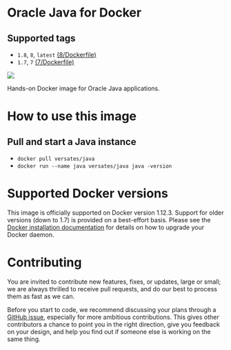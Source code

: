 # Oracle Java for Docker
## Supported tags
* `1.8`, `8`, `latest` [(8/Dockerfile)](https://github.com/versates/docker/blob/latest/java/8/Dockerfile)
* `1.7`, `7` [(7/Dockerfile)](https://github.com/versates/docker/blob/latest/java/7/Dockerfile)

[![](https://images.microbadger.com/badges/image/versates/java.svg)](https://microbadger.com/images/versates/java "Get your own image badge on microbadger.com")


Hands-on Docker image for Oracle Java applications.


# How to use this image
## Pull and start a Java instance
* `docker pull versates/java`
* `docker run --name java versates/java java -version`

# Supported Docker versions
This image is officially supported on Docker version 1.12.3.
Support for older versions (down to 1.7) is provided on a best-effort basis.
Please see the [Docker installation documentation](https://docs.docker.com/installation/) for details on how to upgrade your Docker daemon.

# Contributing
You are invited to contribute new features, fixes, or updates, large or small; we are always thrilled to receive pull requests, and do our best to process them as fast as we can.

Before you start to code, we recommend discussing your plans through a [GitHub issue](https://github.com/versates/docker/issues), especially for more ambitious contributions. This gives other contributors a chance to point you in the right direction, give you feedback on your design, and help you find out if someone else is working on the same thing.
